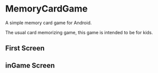 # MemoryCardGame
A simple memory card game for Android.

The usual card memorizing game, this game is intended to be for kids.

## First Screen

## inGame Screen
